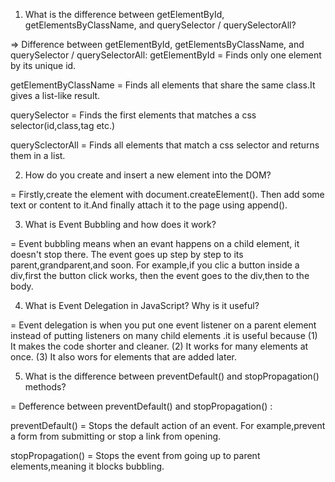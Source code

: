 
<!-- qustion-1 -->
1. What is the difference between getElementById, getElementsByClassName, and querySelector / querySelectorAll?

=> Difference between getElementById, getElementsByClassName, and querySelector / querySelectorAll:
getElementById =  Finds only one element by its unique id.

getElementByClassName = Finds all elements that share the same class.It gives a list-like result.

querySelector = Finds the first elements that matches a css selector(id,class,tag etc.)

querySclectorAll = Finds all elements that match a css selector and returns them in a list.

<!-- question-2 -->
2. How do you create and insert a new element into the DOM?

= Firstly,create the element with document.createElement().
Then add some text or content to it.And finally attach it to the page using append().

<!-- question-3 -->
3. What is Event Bubbling and how does it work?

= Event bubbling means when an evant happens on a child element, it doesn't stop there.
The event goes up step by step to its parent,grandparent,and soon.
For example,if you clic a button inside a div,first the button click works,
then the event goes to the div,then to the body.

<!-- question-4 -->
4. What is Event Delegation in JavaScript? Why is it useful?

= Event delegation is when you put one event listener on a parent element instead of 
putting listeners on many child elements .it is useful because
(1) It makes the code shorter and cleaner.
(2) It works for many elements at once.
(3) It also wors for elements that are added later.

<!-- question-5 -->
5. What is the difference between preventDefault() and stopPropagation() methods?

= Defference between preventDefault() and stopPropagation() :

preventDefault() = Stops the default action of an event.
For example,prevent a form from submitting or stop a link from opening.

stopPropagation() = Stops the event from going up to parent elements,meaning it blocks bubbling.